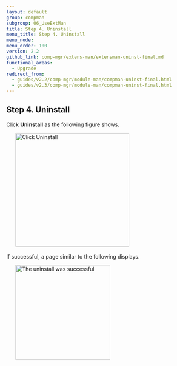 ```yaml
---
layout: default
group: compman
subgroup: 06_UseExtMan
title: Step 4. Uninstall
menu_title: Step 4. Uninstall
menu_node:
menu_order: 100
version: 2.2
github_link: comp-mgr/extens-man/extensman-uninst-final.md
functional_areas:
  - Upgrade
redirect_from: 
  - guides/v2.2/comp-mgr/module-man/compman-uninst-final.html
  - guides/v2.3/comp-mgr/module-man/compman-uninst-final.html
---
```


## Step 4. Uninstall
Click **Uninstall** as the following figure shows.

&nbsp;&nbsp;&nbsp;&nbsp;&nbsp;&nbsp;<img src="{{ site.baseurl}}/common/images/extensman_uninst2.png" width="300px" alt="Click Uninstall">

If successful, a page similar to the following displays.

&nbsp;&nbsp;&nbsp;&nbsp;&nbsp;&nbsp;<img src="{{ site.baseurl}}/common/images/extensman_uninst-success.png" width="250px" alt="The uninstall was successful">
